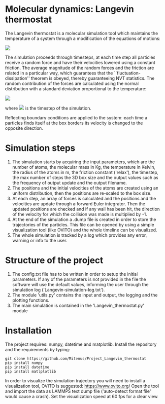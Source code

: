 # Molecular dynamics: Langevin thermostat
The Langevin thermostat is a molecular simulation tool which maintains the temperature of a system through a modification of the equations of motions:

<img src="https://render.githubusercontent.com/render/math?math=ma = F_{rand} -m\gamma v">

The simulation proceeds through timesteps, at each time step all particles receive a random force and have their velocities lowered using a constant friction. The average magnitude of the random forces and the friction are related in a particular way, which guarantees that the ``fluctuation-dissipation'' theorem is obeyed, thereby guaranteeing NVT statistics. The random contribution of the forces are calculated using the normal distribution with a standard deviation proportional to the temperature:

<img src="https://render.githubusercontent.com/render/math?math=\sigma_F = \sqrt{\frac{2mk_BT}{\gamma \Delta t}}">

where <img src="https://render.githubusercontent.com/render/math?math=\Delta T"> is the timestep of the simulation.

Reflecting boundary conditions are applied to the system: each time a particles finds itself at the box borders its velocity is changed to the opposite direction.

# Simulation steps
1. The simulation starts by acquiring the input parameters, which are the number of atoms, the molecular mass in Kg, the temperature in Kelvin, the radius of the atoms in m, the friction constant ('relax'), the timestep, the max number of steps the 3D box size and the output values such as the frequency of output update and the output filename.
2. The positions and the initial velocities of the atoms are created using an uniform distribution, then the positions are re-scaled to the box size.
3. At each step, an array of forces is calculated and the positions and the velocities are update through a forward Euler integrator. Then the updated positions are checked and if any wall has been hit, the direction of the velocity for which the collision was made is multiplied by -1. 
4. At the end of the simulation a .dump file is created in order to store the trajectories of the particles. This file can be opened by using a simple visualization tool (like OVITO) and the whole timeline can be visualized.
5. The whole simulation is tracked by a log which provides any error, warning or info to the user.

# Structure of the project
1. The config.txt file has to be written in order to setup the initial parameters. If any of the parameters is not provided in the file the software will use the default values, informing the user through the simulation log ('Langevin-simulation-log.txt').
2. The module 'utils.py' contains the input and output, the logging and the plotting functions.
3. The main simulation is contained in the 'Langevin_thermostat.py' module


# Installation
The project requires: numpy, datetime and matplotlib.
Install the repository and the requirements by typing:
```
git clone https://github.com/Mitenus/Project_Langevin_thermostat
pip install numpy
pip install datetime
pip install matlplotlib
```
In order to visualize the simulation trajectory you will need to install a visualization tool, OVITO is suggested: https://www.ovito.org/
Open the tool and import the data as LAMMPS text dump file ('auto-detect format file' would cause a crash). Set the visualization speed at 60 fps for a clear view.

